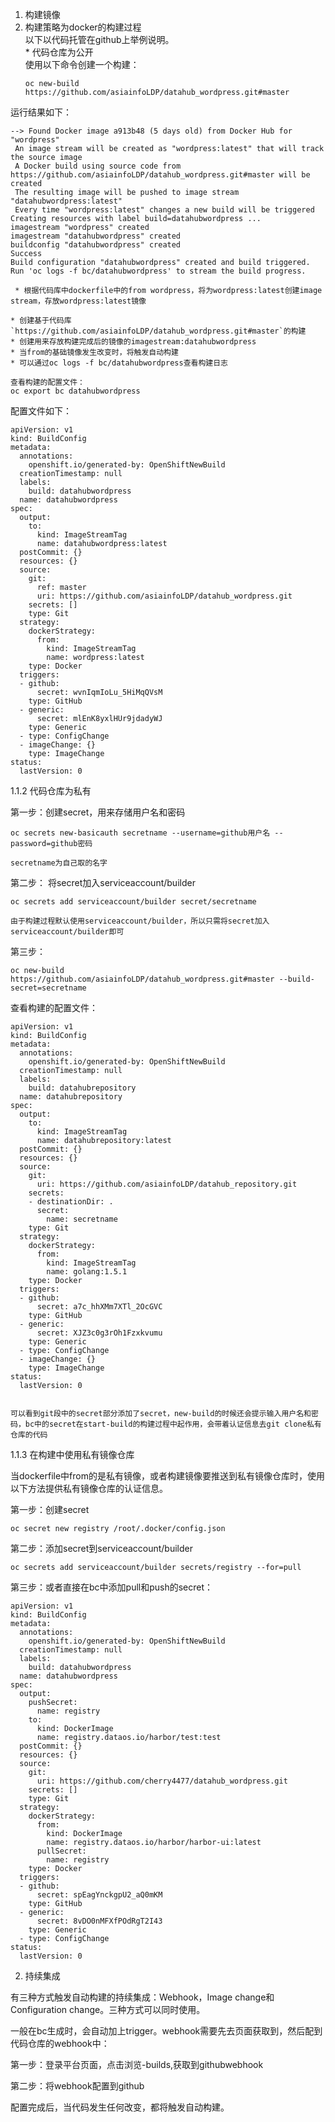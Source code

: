 1. 构建镜像   
  2.   构建策略为docker的构建过程    
以下以代码托管在github上举例说明。    
     *  代码仓库为公开    
       使用以下命令创建一个构建：  
        ```
        oc new-build https://github.com/asiainfoLDP/datahub_wordpress.git#master
        ```  
运行结果如下：  
```
--> Found Docker image a913b48 (5 days old) from Docker Hub for "wordpress"
 An image stream will be created as "wordpress:latest" that will track the source image
 A Docker build using source code from https://github.com/asiainfoLDP/datahub_wordpress.git#master will be created
 The resulting image will be pushed to image stream "datahubwordpress:latest"
 Every time "wordpress:latest" changes a new build will be triggered
Creating resources with label build=datahubwordpress ...
imagestream "wordpress" created
imagestream "datahubwordpress" created
buildconfig "datahubwordpress" created
Success
Build configuration "datahubwordpress" created and build triggered.
Run 'oc logs -f bc/datahubwordpress' to stream the build progress.
```
     * 根据代码库中dockerfile中的from wordpress，将为wordpress:latest创建image stream，存放wordpress:latest镜像

    * 创建基于代码库`https://github.com/asiainfoLDP/datahub_wordpress.git#master`的构建
    * 创建用来存放构建完成后的镜像的imagestream:datahubwordpress
    * 当from的基础镜像发生改变时，将触发自动构建
    * 可以通过oc logs -f bc/datahubwordpress查看构建日志     

    查看构建的配置文件：   
    oc export bc datahubwordpress

配置文件如下：

	apiVersion: v1
	kind: BuildConfig
	metadata:
	  annotations:
	    openshift.io/generated-by: OpenShiftNewBuild
	  creationTimestamp: null
	  labels:
	    build: datahubwordpress
	  name: datahubwordpress
	spec:
	  output:
	    to:
	      kind: ImageStreamTag
	      name: datahubwordpress:latest
	  postCommit: {}
	  resources: {}
	  source:
	    git:
	      ref: master
	      uri: https://github.com/asiainfoLDP/datahub_wordpress.git
	    secrets: []
	    type: Git
	  strategy:
	    dockerStrategy:
	      from:
	        kind: ImageStreamTag
	        name: wordpress:latest
	    type: Docker
	  triggers:
	  - github:
	      secret: wvnIqmIoLu_5HiMqQVsM
	    type: GitHub
	  - generic:
	      secret: mlEnK8yxlHUr9jdadyWJ
	    type: Generic
	  - type: ConfigChange
	  - imageChange: {}
	    type: ImageChange
	status:
	  lastVersion: 0



1.1.2 代码仓库为私有

第一步：创建secret，用来存储用户名和密码

	oc secrets new-basicauth secretname --username=github用户名 --password=github密码
	
	secretname为自己取的名字


第二步： 将secret加入serviceaccount/builder

	oc secrets add serviceaccount/builder secret/secretname

	由于构建过程默认使用serviceaccount/builder，所以只需将secret加入serviceaccount/builder即可

第三步： 


	oc new-build https://github.com/asiainfoLDP/datahub_wordpress.git#master --build-secret=secretname

查看构建的配置文件：

	apiVersion: v1
	kind: BuildConfig
	metadata:
	  annotations:
	    openshift.io/generated-by: OpenShiftNewBuild
	  creationTimestamp: null
	  labels:
	    build: datahubrepository
	  name: datahubrepository
	spec:
	  output:
	    to:
	      kind: ImageStreamTag
	      name: datahubrepository:latest
	  postCommit: {}
	  resources: {}
	  source:
	    git:
	      uri: https://github.com/asiainfoLDP/datahub_repository.git
	    secrets:
	    - destinationDir: .
	      secret:
	        name: secretname
	    type: Git
	  strategy:
	    dockerStrategy:
	      from:
	        kind: ImageStreamTag
	        name: golang:1.5.1
	    type: Docker
	  triggers:
	  - github:
	      secret: a7c_hhXMm7XTl_2OcGVC
	    type: GitHub
	  - generic:
	      secret: XJZ3c0g3rOh1Fzxkvumu
	    type: Generic
	  - type: ConfigChange
	  - imageChange: {}
	    type: ImageChange
	status:
	  lastVersion: 0


	可以看到git段中的secret部分添加了secret，new-build的时候还会提示输入用户名和密码，bc中的secret在start-build的构建过程中起作用，会带着认证信息去git clone私有仓库的代码


1.1.3 在构建中使用私有镜像仓库

当dockerfile中from的是私有镜像，或者构建镜像要推送到私有镜像仓库时，使用以下方法提供私有镜像仓库的认证信息。


第一步：创建secret


	oc secret new registry /root/.docker/config.json


第二步：添加secret到serviceaccount/builder


	oc secrets add serviceaccount/builder secrets/registry --for=pull


第三步：或者直接在bc中添加pull和push的secret：
	
	
	apiVersion: v1
	kind: BuildConfig
	metadata:
	  annotations:
	    openshift.io/generated-by: OpenShiftNewBuild
	  creationTimestamp: null
	  labels:
	    build: datahubwordpress
	  name: datahubwordpress
	spec:
	  output:
	    pushSecret:
	      name: registry
	    to:
	      kind: DockerImage
	      name: registry.dataos.io/harbor/test:test
	  postCommit: {}
	  resources: {}
	  source:
	    git:
	      uri: https://github.com/cherry4477/datahub_wordpress.git
	    secrets: []
	    type: Git
	  strategy:
	    dockerStrategy:
	      from:
	        kind: DockerImage
	        name: registry.dataos.io/harbor/harbor-ui:latest
	      pullSecret:
	        name: registry
	    type: Docker
	  triggers:
	  - github:
	      secret: spEagYnckgpU2_aQ0mKM
	    type: GitHub
	  - generic:
	      secret: 8vDO0nMFXfPOdRgT2I43
	    type: Generic
	  - type: ConfigChange
	status:
	  lastVersion: 0


2. 持续集成


有三种方式触发自动构建的持续集成：Webhook，Image change和Configuration change。三种方式可以同时使用。

一般在bc生成时，会自动加上trigger。webhook需要先去页面获取到，然后配到代码仓库的webhook中：

第一步：登录平台页面，点击浏览-builds,获取到githubwebhook

第二步：将webhook配置到github

配置完成后，当代码发生任何改变，都将触发自动构建。






	








